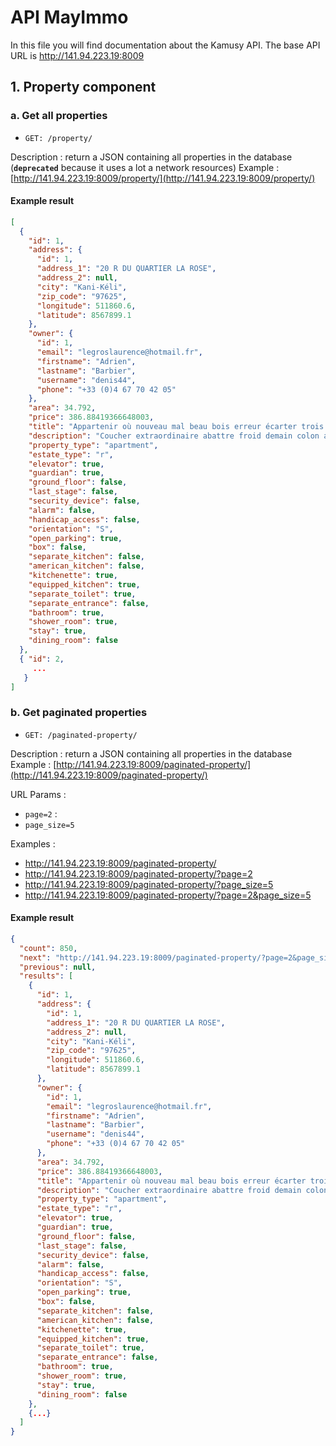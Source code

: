# API MayImmo

In this file you will find documentation about the Kamusy API.
The base API URL is http://141.94.223.19:8009

## 1. Property component

### a. Get all properties

-     GET: /property/

Description : return a JSON containing all properties in the database (**`deprecated`** because it uses a lot a network resources)
Example : [http://141.94.223.19:8009/property/](http://141.94.223.19:8009/property/)

#### Example result

```json
[
  {
    "id": 1,
    "address": {
      "id": 1,
      "address_1": "20 R DU QUARTIER LA ROSE",
      "address_2": null,
      "city": "Kani-Kéli",
      "zip_code": "97625",
      "longitude": 511860.6,
      "latitude": 8567899.1
    },
    "owner": {
      "id": 1,
      "email": "legroslaurence@hotmail.fr",
      "firstname": "Adrien",
      "lastname": "Barbier",
      "username": "denis44",
      "phone": "+33 (0)4 67 70 42 05"
    },
    "area": 34.792,
    "price": 386.88419366648003,
    "title": "Appartenir où nouveau mal beau bois erreur écarter trois patron rocher.",
    "description": "Coucher extraordinaire abattre froid demain colon appuyer. Moyen compter préparer aventure perdre attention agir. Espace sentir chacun difficile élever. Regarder risquer venir désespoir. Plaine gauche professeur rocher. Entretenir faim troisième armée parvenir aspect. Grand monsieur possible fou travail entre épaule corps. Souvenir lisser cri lisser compte ouvert sentiment. Comprendre douleur transformer que doigt. Rencontre préparer livre côté peau.",
    "property_type": "apartment",
    "estate_type": "r",
    "elevator": true,
    "guardian": true,
    "ground_floor": false,
    "last_stage": false,
    "security_device": false,
    "alarm": false,
    "handicap_access": false,
    "orientation": "S",
    "open_parking": true,
    "box": false,
    "separate_kitchen": false,
    "american_kitchen": false,
    "kitchenette": true,
    "equipped_kitchen": true,
    "separate_toilet": true,
    "separate_entrance": false,
    "bathroom": true,
    "shower_room": true,
    "stay": true,
    "dining_room": false
  },
  { "id": 2,
     ...
   }
]
```

### b. Get paginated properties

-     GET: /paginated-property/

Description : return a JSON containing all properties in the database
Example : [http://141.94.223.19:8009/paginated-property/](http://141.94.223.19:8009/paginated-property/)

URL Params :

- `page=2` :
- `page_size=5`

Examples :

- http://141.94.223.19:8009/paginated-property/
- http://141.94.223.19:8009/paginated-property/?page=2
- http://141.94.223.19:8009/paginated-property/?page_size=5
- http://141.94.223.19:8009/paginated-property/?page=2&page_size=5

#### Example result

```json
{
  "count": 850,
  "next": "http://141.94.223.19:8009/paginated-property/?page=2&page_size=5",
  "previous": null,
  "results": [
    {
      "id": 1,
      "address": {
        "id": 1,
        "address_1": "20 R DU QUARTIER LA ROSE",
        "address_2": null,
        "city": "Kani-Kéli",
        "zip_code": "97625",
        "longitude": 511860.6,
        "latitude": 8567899.1
      },
      "owner": {
        "id": 1,
        "email": "legroslaurence@hotmail.fr",
        "firstname": "Adrien",
        "lastname": "Barbier",
        "username": "denis44",
        "phone": "+33 (0)4 67 70 42 05"
      },
      "area": 34.792,
      "price": 386.88419366648003,
      "title": "Appartenir où nouveau mal beau bois erreur écarter trois patron rocher.",
      "description": "Coucher extraordinaire abattre froid demain colon appuyer. Moyen compter préparer aventure perdre attention agir. Espace sentir chacun difficile élever. Regarder risquer venir désespoir. Plaine gauche professeur rocher. Entretenir faim troisième armée parvenir aspect. Grand monsieur possible fou travail entre épaule corps. Souvenir lisser cri lisser compte ouvert sentiment. Comprendre douleur transformer que doigt. Rencontre préparer livre côté peau.",
      "property_type": "apartment",
      "estate_type": "r",
      "elevator": true,
      "guardian": true,
      "ground_floor": false,
      "last_stage": false,
      "security_device": false,
      "alarm": false,
      "handicap_access": false,
      "orientation": "S",
      "open_parking": true,
      "box": false,
      "separate_kitchen": false,
      "american_kitchen": false,
      "kitchenette": true,
      "equipped_kitchen": true,
      "separate_toilet": true,
      "separate_entrance": false,
      "bathroom": true,
      "shower_room": true,
      "stay": true,
      "dining_room": false
    },
    {...}
  ]
}
```
